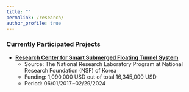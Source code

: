 ```yaml
---
title: ""
permalink: /research/
author_profile: true
---
```



### Currently Participated Projects

* **[Research Center for Smart Submerged Floating Tunnel System](http://www.src-erc.or.kr/sub/index.kin?mode=view&main=3&sub=9&main_no=101&no=42&page=1&ifwhat=&ifvalue=)** 
  * Source: The National Research Laboratory Program at National Research Foundation (NSF) of Korea
  * Funding: 1,090,000 USD out of total 16,345,000 USD
  * Period: 06/01/2017~02/29/2024
